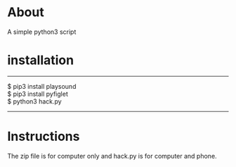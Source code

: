 # About 
A simple python3 script 
# installation 
______
$ pip3 install playsound <br>
$ pip3 install pyfiglet <br>
$ python3 hack.py
______
# Instructions
The zip file  is for computer only and hack.py is for computer and 
phone.
